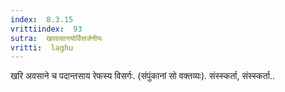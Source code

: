 ```yaml
---
index:  8.3.15
vrittiindex:  93
sutra:  खरवसानयोर्विसर्जनीयः
vritti:  laghu 
---
```


खरि अवसाने च पदान्तसाय रेफस्य विसर्गः. (संपुंकानां सो वक्तव्यः). संस्स्कर्ता, संस्स्कर्ता..

